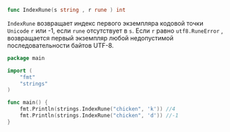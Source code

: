 ```go
func IndexRune(s string , r rune ) int
```

`IndexRune` возвращает индекс первого экземпляра кодовой точки `Unicode` `r` или -1, если `rune` отсутствует в `s`. Если `r` равно `utf8.RuneError` , возвращается первый экземпляр любой недопустимой последовательности байтов UTF-8.

```go
package main

import (
	"fmt"
	"strings"
)

func main() {
	fmt.Println(strings.IndexRune("chicken", 'k')) //4
	fmt.Println(strings.IndexRune("chicken", 'd')) //-1
}
```